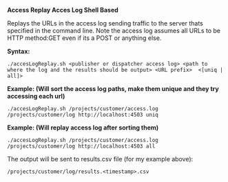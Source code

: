 **Access Replay Acces Log Shell Based**

Replays the URLs in the access log sending traffic to the server thats specified in the command line.
Note the access log assumes all URLs to be HTTP method:GET even if its a POST or anything else.

**Syntax:**
```
./accesLogReplay.sh <publisher or dispatcher access log> <path to where the log and the results should be output> <URL prefix>  <[uniq | all]>
``` 
**Example: (Will sort the access log paths, make them unique and they try accessing each url)**
```
./accesLogReplay.sh /projects/customer/access.log /projects/customer/log http://localhost:4503 uniq
``` 
**Example: (Will replay access log after sorting them)**
```
./accesLogReplay.sh /projects/customer/access.log /projects/customer/log http://localhost:4503 all
```
The output will be sent to results.csv file (for my example above):
```
/projects/customer/log/results.<timestamp>.csv
```

